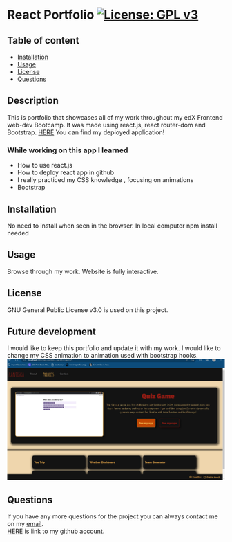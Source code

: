 
# React Portfolio [![License: GPL v3](https://img.shields.io/badge/License-GPLv3-blue.svg)](https://www.gnu.org/licenses/gpl-3.0)

## Table of content
- [Installation](#Installation)
- [Usage](#Usage)
- [License](#License)
- [Questions](#Questions)
## Description
This is portfolio that showcases all of my work throughout my edX Frontend web-dev Bootcamp. It was made using react.js, react router-dom and Bootstrap.
 [HERE](#Questions) You can find my deployed application!

### While working on this app I learned
- How to use react.js
- How to deploy react app in github
- I really practiced my CSS knowledge , focusing on animations
- Bootstrap
## Installation
No need to install when seen in the browser. In local computer npm install needed
## Usage
Browse through my work. Website is fully interactive.
## License
GNU General Public License v3.0 is used on this project.
## Future development
I would like to keep this portfolio and update it with my work. I would like to change my CSS animation to animation used with bootstrap hooks.
![Screenshot](./img/SCREENSHOT.jpg)

## Questions
If you have any more questions for the project you can always contact me on my [email](mailto:tiskarechk@gmail.com). </br>
[HERE](https://github.com/FrantiskaAli) is link to my github account. 
